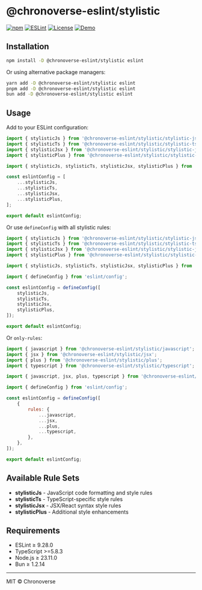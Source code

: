# @chronoverse-eslint/stylistic

[![npm](https://img.shields.io/npm/v/@chronoverse-eslint/stylistic.svg)](https://www.npmjs.com/package/@chronoverse-eslint/stylistic)
[![ESLint](https://img.shields.io/badge/ESLint-v9.28.0-4B32C3.svg)](https://eslint.org)
[![License](https://img.shields.io/badge/license-MIT-4B32C3.svg)](LICENSE)
[![Demo](https://img.shields.io/badge/🛠️-Config%20Inspector-4B32C3)](https://gratisvictory.github.io/chronoverse-eslint)

## Installation

```bash
npm install -D @chronoverse-eslint/stylistic eslint
```

Or using alternative package managers:

```bash
yarn add -D @chronoverse-eslint/stylistic eslint
pnpm add -D @chronoverse-eslint/stylistic eslint
bun add -D @chronoverse-eslint/stylistic eslint
```

## Usage

Add to your ESLint configuration:

```javascript
import { stylisticJs } from '@chronoverse-eslint/stylistic/stylistic-js';
import { stylisticTs } from '@chronoverse-eslint/stylistic/stylistic-ts';
import { stylisticJsx } from '@chronoverse-eslint/stylistic/stylistic-jsx';
import { stylisticPlus } from '@chronoverse-eslint/stylistic/stylistic-plus';

import { stylisticJs, stylisticTs, stylisticJsx, stylisticPlus } from '@chronoverse-eslint/stylistic';

const eslintConfig = [
	...stylisticJs,
	...stylisticTs,
	...stylisticJsx,
	...stylisticPlus,
];

export default eslintConfig;
```

Or use `defineConfig` with all stylistic rules:

```javascript
import { stylisticJs } from '@chronoverse-eslint/stylistic/stylistic-js';
import { stylisticTs } from '@chronoverse-eslint/stylistic/stylistic-ts';
import { stylisticJsx } from '@chronoverse-eslint/stylistic/stylistic-jsx';
import { stylisticPlus } from '@chronoverse-eslint/stylistic/stylistic-plus';

import { stylisticJs, stylisticTs, stylisticJsx, stylisticPlus } from '@chronoverse-eslint/stylistic';

import { defineConfig } from 'eslint/config';

const eslintConfig = defineConfig([
	stylisticJs,
	stylisticTs,
	stylisticJsx,
	stylisticPlus,
]);

export default eslintConfig;
```

Or `only-rules`:

```javascript
import { javascript } from '@chronoverse-eslint/stylistic/javascript';
import { jsx } from '@chronoverse-eslint/stylistic/jsx';
import { plus } from '@chronoverse-eslint/stylistic/plus';
import { typescript } from '@chronoverse-eslint/stylistic/typescript';

import { javascript, jsx, plus, typescript } from '@chronoverse-eslint/stylistic';

import { defineConfig } from 'eslint/config';

const eslintConfig = defineConfig([
	{
		rules: {
			...javascript,
			...jsx,
			...plus,
			...typescript,
		},
	},
]);

export default eslintConfig;
```

## Available Rule Sets

- **stylisticJs** - JavaScript code formatting and style rules
- **stylisticTs** - TypeScript-specific style rules
- **stylisticJsx** - JSX/React syntax style rules
- **stylisticPlus** - Additional style enhancements

## Requirements

- ESLint ≥ 9.28.0
- TypeScript >=5.8.3
- Node.js ≥ 23.11.0
- Bun ≥ 1.2.14

---

MIT © Chronoverse

